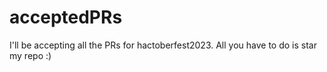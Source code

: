 # acceptedPRs
I'll be accepting all the PRs for hactoberfest2023. All you have to do is star my repo :)
